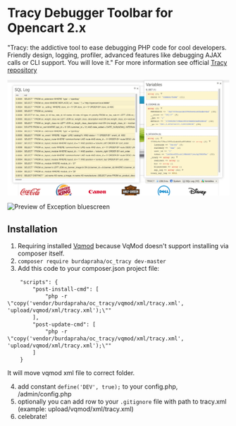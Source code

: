 # Tracy Debugger Toolbar for Opencart 2.x

"Tracy: the addictive tool to ease debugging PHP code for cool developers. Friendly design, logging, profiler, advanced features like debugging AJAX calls or CLI support. You will love it."
For more information see official [Tracy repository](https://github.com/nette/tracy)

![Preview of Debugger](./doc/screenshot.png)

![Preview of Exception bluescreen](https://camo.githubusercontent.com/2c37a6b0c27286f4fd010ccc683682ce714aa774/68747470733a2f2f6e657474652e6769746875622e696f2f74726163792f696d616765732f74726163792d657863657074696f6e2e706e67)

## Installation

1. Requiring installed [Vqmod](https://github.com/vqmod/vqmod) because VqMod doesn't support installing via composer itself.
2. `composer require burdapraha/oc_tracy dev-master`
3. Add this code to your composer.json project file:

```
    "scripts": {
        "post-install-cmd": [
            "php -r \"copy('vendor/burdapraha/oc_tracy/vqmod/xml/tracy.xml', 'upload/vqmod/xml/tracy.xml');\""
        ],
        "post-update-cmd": [
            "php -r \"copy('vendor/burdapraha/oc_tracy/vqmod/xml/tracy.xml', 'upload/vqmod/xml/tracy.xml');\""
        ]
    } 
```
    
It will move vqmod xml file to correct folder.

4. add constant `define('DEV', true);` to your config.php, /admin/config.php
5. optionally you can add row to your `.gitignore` file with path to tracy.xml (example: upload/vqmod/xml/tracy.xml)
6. celebrate!